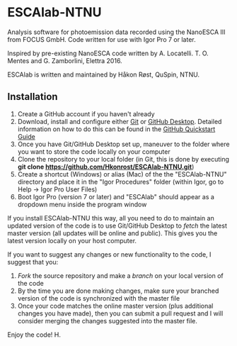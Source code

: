# ESCAlab-NTNU
Analysis software for photoemission data recorded using the NanoESCA III from FOCUS GmbH. Code written for use with Igor Pro 7 or later.

Inspired by pre-existing NanoESCA code written by A. Locatelli. T. O. Mentes and G. Zamborlini, Elettra 2016.

ESCAlab is written and maintained by Håkon Røst, QuSpin, NTNU.

## Installation
1) Create a GitHub account if you haven't already
2) Download, install and configure either [Git](https://git-scm.com/downloads) or [GitHub Desktop](https://desktop.github.com/). Detailed information on how to do this can be found in the [GitHub Quickstart Guide](https://docs.github.com/en/github/getting-started-with-github/quickstart)
3) Once you have Git/GitHub Desktop set up, maneuver to the folder where you want to store the code locally on your computer
4) Clone the repository to your local folder (in Git, this is done by executing **git clone https://github.com/Hkonrost/ESCAlab-NTNU.git**)
5) Create a shortcut (Windows) or alias (Mac) of the the "ESCAlab-NTNU" directory and place it in the "Igor Procedures" folder (within Igor, go to Help -> Igor Pro User Files)
6) Boot Igor Pro (version 7 or later) and "ESCAlab" should appear as a dropdown menu inside the program window

If you install ESCAlab-NTNU this way, all you need to do to maintain an updated version of the code is to use Git/GitHub Desktop to *fetch* the latest master version (all updates will be online and public). This gives you the latest version locally on your host computer.

If you want to suggest any changes or new functionality to the code, I suggest that you:
1) *Fork* the source repository and make a *branch* on your local version of the code
2) By the time you are done making changes, make sure your branched version of the code is synchronized with the master file
3) Once your code matches the online master version (plus additional changes you have made), then you can submit a pull request and I will consider merging the changes suggested into the master file.

Enjoy the code!
H.
